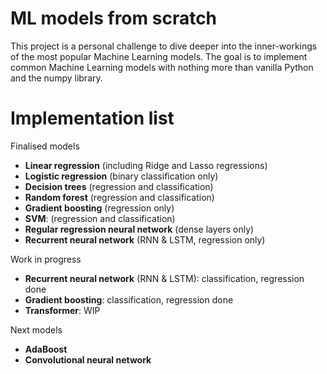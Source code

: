 # ML models from scratch

This project is a personal challenge to dive deeper into the inner-workings of the most popular Machine Learning models. The goal is to implement common Machine Learning models with nothing more than vanilla Python and the numpy library.

# Implementation list

Finalised models
- **Linear regression** (including Ridge and Lasso regressions)
- **Logistic regression** (binary classification only)
- **Decision trees** (regression and classification)
- **Random forest** (regression and classification)
- **Gradient boosting** (regression only)
- **SVM**: (regression and classification)
- **Regular regression neural network** (dense layers only)
- **Recurrent neural network** (RNN & LSTM, regression only)

Work in progress
- **Recurrent neural network** (RNN & LSTM): classification, regression done
- **Gradient boosting**: classification, regression done
- **Transformer**: WIP

Next models
- **AdaBoost**
- **Convolutional neural network**
